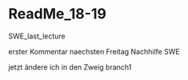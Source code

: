 # ReadMe_18-19
SWE_last_lecture

erster Kommentar
naechsten Freitag Nachhilfe SWE

jetzt ändere ich in den Zweig branch1
